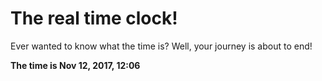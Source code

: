 # The real time clock!

Ever wanted to know what the time is? Well, your journey is about to end!

**The time is Nov 12, 2017, 12:06**
